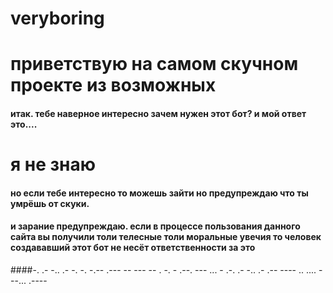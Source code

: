 # veryboring
# приветствую на самом скучном проекте из возможных
#### итак. тебе наверное интересно зачем нужен этот бот? и мой ответ это....
# я не знаю
#### но если тебе интересно то можешь зайти но предупреждаю что ты умрёшь от скуки.
#### и зарание предупреждаю. если в процессе пользования данного сайта вы получили толи телесные толи моральные увечия то человек создававший этот бот не несёт ответственности за это
####-. .-  -.. .- -. -. -.-- .---  -- --- -- . -. -  .--. --- ... - .-. .- -.. .- .-- ---- .. .... ---...  .----


